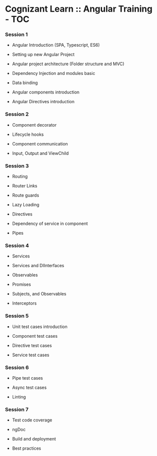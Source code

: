 # Cognizant Learn :: Angular Training  - TOC

### Session 1

  - Angular Introduction (SPA, Typescript, ES6)

  - Setting up new Angular Project

  - Angular project architecture (Folder structure and MVC)

  - Dependency Injection and modules basic

  - Data binding

  - Angular components introduction

  - Angular Directives introduction


### Session 2

  - Component decorator

  - Lifecycle hooks

  - Component communication

  - Input, Output and ViewChild

### Session 3

  - Routing

  - Router Links

  - Route guards

  - Lazy Loading

  - Directives

  - Dependency of service in component

  - Pipes

 

### Session 4

  - Services

  - Services and DIInterfaces

  - Observables

  - Promises

  - Subjects, and Observables

  - Interceptors

 

### Session 5

  - Unit test cases introduction

  - Component test cases

  - Directive test cases

  - Service test cases

 

### Session 6

  - Pipe test cases

  - Async test cases

  - Linting

 

### Session 7

  - Test code coverage

  - ngDoc

  - Build and deployment

  - Best practices









